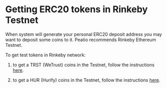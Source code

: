 # Getting ERC20 tokens in Rinkeby Testnet

When system will generate your personal ERC20 deposit address you may want to deposit some coins to it. Peatio recommends Rinkeby Ethereum Testnet.

To get test tokens in Rinkeby network:

1) to get a TRST (WeTrust) coins in the Testnet, follow the instructions [here](https://github.com/WeTrustPlatform/erc20faucet-contracts).

2) to get a HUR (Hurify) coins in the Testnet, follow the instructions [here](https://medium.com/@Hurify/metamask-installation-and-adding-hur-tokens-on-test-network-for-platform-evaluation-bb7438bf54cd).

